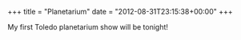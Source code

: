 +++
title = "Planetarium"
date = "2012-08-31T23:15:38+00:00"
+++

My first Toledo planetarium show will be tonight!
			